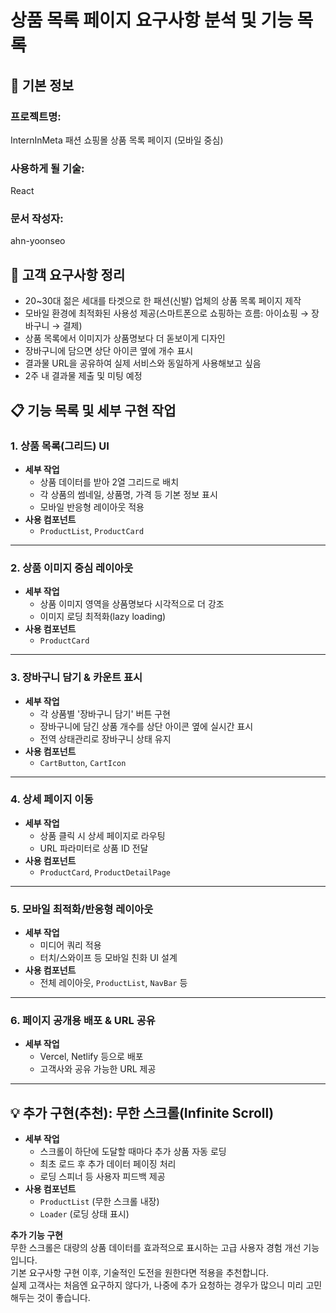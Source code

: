 # 상품 목록 페이지 요구사항 분석 및 기능 목록

## 📌 기본 정보
### 프로젝트명:
InternInMeta 패션 쇼핑몰 상품 목록 페이지 (모바일 중심)

### 사용하게 될 기술:
React

### 문서 작성자:
ahn-yoonseo

## 📝 고객 요구사항 정리

- 20~30대 젊은 세대를 타겟으로 한 패션(신발) 업체의 상품 목록 페이지 제작
- 모바일 환경에 최적화된 사용성 제공(스마트폰으로 쇼핑하는 흐름: 아이쇼핑 → 장바구니 → 결제)
- 상품 목록에서 이미지가 상품명보다 더 돋보이게 디자인
- 장바구니에 담으면 상단 아이콘 옆에 개수 표시
- 결과물 URL을 공유하여 실제 서비스와 동일하게 사용해보고 싶음
- 2주 내 결과물 제출 및 미팅 예정

## 📋 기능 목록 및 세부 구현 작업

### 1. 상품 목록(그리드) UI
- **세부 작업**
  - 상품 데이터를 받아 2열 그리드로 배치
  - 각 상품의 썸네일, 상품명, 가격 등 기본 정보 표시
  - 모바일 반응형 레이아웃 적용
- **사용 컴포넌트**
  - `ProductList`, `ProductCard`

---

### 2. 상품 이미지 중심 레이아웃
- **세부 작업**
  - 상품 이미지 영역을 상품명보다 시각적으로 더 강조
  - 이미지 로딩 최적화(lazy loading)
- **사용 컴포넌트**
  - `ProductCard`

---

### 3. 장바구니 담기 & 카운트 표시
- **세부 작업**
  - 각 상품별 '장바구니 담기' 버튼 구현
  - 장바구니에 담긴 상품 개수를 상단 아이콘 옆에 실시간 표시
  - 전역 상태관리로 장바구니 상태 유지
- **사용 컴포넌트**
  - `CartButton`, `CartIcon`

---

### 4. 상세 페이지 이동
- **세부 작업**
  - 상품 클릭 시 상세 페이지로 라우팅
  - URL 파라미터로 상품 ID 전달
- **사용 컴포넌트**
  - `ProductCard`, `ProductDetailPage`

---

### 5. 모바일 최적화/반응형 레이아웃
- **세부 작업**
  - 미디어 쿼리 적용
  - 터치/스와이프 등 모바일 친화 UI 설계
- **사용 컴포넌트**
  - 전체 레이아웃, `ProductList`, `NavBar` 등

---

### 6. 페이지 공개용 배포 & URL 공유
- **세부 작업**
  - Vercel, Netlify 등으로 배포
  - 고객사와 공유 가능한 URL 제공

---

## 💡 추가 구현(추천): 무한 스크롤(Infinite Scroll)

- **세부 작업**
  - 스크롤이 하단에 도달할 때마다 추가 상품 자동 로딩
  - 최초 로드 후 추가 데이터 페이징 처리
  - 로딩 스피너 등 사용자 피드백 제공
- **사용 컴포넌트**
  - `ProductList` (무한 스크롤 내장)
  - `Loader` (로딩 상태 표시)

**추가 기능 구현**  
무한 스크롤은 대량의 상품 데이터를 효과적으로 표시하는 고급 사용자 경험 개선 기능입니다.  
기본 요구사항 구현 이후, 기술적인 도전을 원한다면 적용을 추천합니다.  
실제 고객사는 처음엔 요구하지 않다가, 나중에 추가 요청하는 경우가 많으니 미리 고민해두는 것이 좋습니다.






